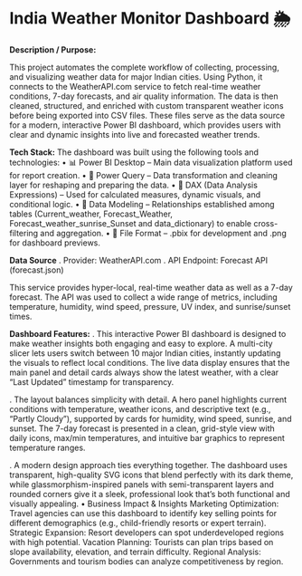 # India Weather Monitor Dashboard 🌦️

**Description / Purpose:**

This project automates the complete workflow of collecting, processing, and visualizing weather data for major Indian cities. Using Python, it connects to the WeatherAPI.com service to fetch real-time weather conditions, 7-day forecasts, and air quality information. The data is then cleaned, structured, and enriched with custom transparent weather icons before being exported into CSV files. These files serve as the data source for a modern, interactive Power BI dashboard, which provides users with clear and dynamic insights into live and forecasted weather trends.

**Tech Stack:**
The dashboard was built using the following tools and technologies:
• 📊 Power BI Desktop – Main data visualization platform used for report creation.
• 📂 Power Query – Data transformation and cleaning layer for reshaping and preparing the data.
• 🧠 DAX (Data Analysis Expressions) – Used for calculated measures, dynamic visuals, and conditional logic.
• 📝 Data Modeling – Relationships established among tables (Current_weather, Forecast_Weather, Forecast_weather_sunrise_Sunset and data_dictionary) to enable     cross-filtering and aggregation.
• 📁 File Format – .pbix for development and .png for dashboard previews.

**Data Source**
. Provider: WeatherAPI.com
. API Endpoint: Forecast API (forecast.json)

This service provides hyper-local, real-time weather data as well as a 7-day forecast. The API was used to collect a wide range of metrics, including temperature, humidity, wind speed, pressure, UV index, and sunrise/sunset times.

**Dashboard Features:**
. This interactive Power BI dashboard is designed to make weather insights both engaging and easy to explore. A multi-city slicer lets users switch between 10 major Indian cities, instantly updating the visuals to reflect local conditions. The live data display ensures that the main panel and detail cards always show the latest weather, with a clear “Last Updated” timestamp for transparency.

. The layout balances simplicity with detail. A hero panel highlights current conditions with temperature, weather icons, and descriptive text (e.g., “Partly Cloudy”), supported by cards for humidity, wind speed, sunrise, and sunset. The 7-day forecast is presented in a clean, grid-style view with daily icons, max/min temperatures, and intuitive bar graphics to represent temperature ranges.

. A modern design approach ties everything together. The dashboard uses transparent, high-quality SVG icons that blend perfectly with its dark theme, while glassmorphism-inspired panels with semi-transparent layers and rounded corners give it a sleek, professional look that’s both functional and visually appealing.
• Business Impact & Insights Marketing Optimization: Travel agencies can use this dashboard to identify key selling points for different demographics (e.g., child-friendly resorts or expert terrain). Strategic Expansion: Resort developers can spot underdeveloped regions with high potential. Vacation Planning: Tourists can plan trips based on slope availability, elevation, and terrain difficulty. Regional Analysis: Governments and tourism bodies can analyze competitiveness by region.
